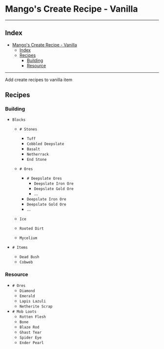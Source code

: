 # Mango's Create Recipe - Vanilla

---

## Index

- [Mango's Create Recipe - Vanilla](#mangos-create-recipe---vanilla)
  - [Index](#index)
  - [Recipes](#recipes)
    - [Building](#building)
    - [Resource](#resource)

---

Add create recipes to vanilla item

## Recipes

### Building

- `Blocks`
  - `# Stones`
    - `Tuff`
    - `Cobbled Deepslate`
    - `Basalt`
    - `Netherrack`
    - `End Stone`
  - `# Ores`
    - `# Deepslate Ores`
      - `Deepslate Iron Ore`
      - `Deepslate Gold Ore`
      - ...
    - `Deepslate Iron Ore`
    - `Deepslate Gold Ore`
    - ...
  
  - `Ice`
  - `Rooted Dirt`
  - `Mycelium`
  
- `# Items`
  - `Dead Bush`
  - `Cobweb`

### Resource

- `# Ores`
  - `Diamond`
  - `Emerald`
  - `Lapis Lazuli`
  - `Netherite Scrap`
- `# Mob Loots`
  - `Rotten Flesh`
  - `Bone`
  - `Blaze Rod`
  - `Ghast Tear`
  - `Spider Eye`
  - `Ender Pearl`